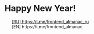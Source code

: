 # Happy New Year!

<div style="display: flex; align-items: center; gap: 8px;"><img src="https://avatars.githubusercontent.com/u/6113871?s=48&v=4" width="16"><a href="https://t.me/frontend_almanac_ru">[RU] https://t.me/frontend_almanac_ru</a></div>

<div style="display: flex; align-items: center; gap: 8px;"><img src="https://avatars.githubusercontent.com/u/6113871?s=48&v=4" width="16"><a hred="https://t.me/frontend_almanac">[EN] https://t.me/frontend_almanac</a></div>
